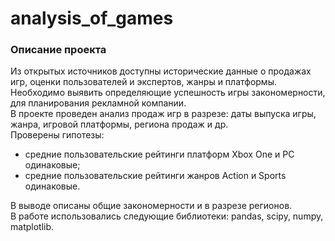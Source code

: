 # analysis_of_games   
### Описание проекта    
Из открытых источников доступны исторические данные о продажах игр, оценки пользователей и экспертов, жанры и платформы. Необходимо выявить определяющие успешность игры закономерности, для планирования рекламной компании.     
В проекте проведен анализ продаж игр в разрезе: даты выпуска игры, жанра, игровой платформы, региона продаж и др.   
Проверены гипотезы:   
- cредние пользовательские рейтинги платформ Xbox One и PC одинаковые;    
- средние пользовательские рейтинги жанров Action и Sports одинаковые.   
    
В выводе описаны общие закономерности и в разрезе регионов.    
В работе использовались следующие библиотеки: pandas, scipy, numpy, matplotlib.   

